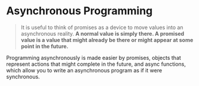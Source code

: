 # Asynchronous Programming

> It is useful to think of promises as a device to move values into an asynchronous reality. __A normal value is simply there. A promised value is a value that might already be there or might appear at some point in the future.__

Programming asynchronously is made easier by promises, objects that represent actions that might complete in the future, and async functions, which allow you to write an asynchronous program as if it were synchronous.
